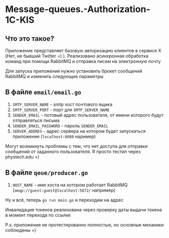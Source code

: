 # Message-queues.-Authorization-1C-KIS
## Что это такое?
Приложение представляет базовую авторизацию клиентов в сервисе X (Нет, не бывший Twitter =) ).
Реализовано асинхронная обработка команд при помощи RabbitMQ и отправка писем на электронную почту

Для запуска приложения нужно установить брокет сообщений RabbitMQ и изменить следующие параметры

## В файле `email/email.go`
1. `SMTP_SERVER_NAME` - smtp хост почтового ящика
2. `SMTP_SERVER_PORT` - порт для `SMTP_SERVER_NAME`
3. `SENDER_EMAIL` - потовый адрес пользователя, от имени которого будут отправляться письма
4. `SENDER_EMAIL_PASSWORD` - пароль `SENDER_EMAIL`
5. `SERVER_ADDRES` - адрес сервера на котором будет запускаться приложение (`localhost:8080` наример)

Могут возникнуть проблемы с тем, что нет доступа для отправки сообщений от заданного пользователя. Я просто тестил через phystech.edu =)

## В файле `qeue/producer.go`
1. `HOST_NAME` - имя хоста на котором работает RabbitMQ (`amqp://guest:guest@localhost:5672/` например)

Ну и всё, теперь `go run main.go` и переходим на адрес

Инвалидация токенов реализована через проверку даты выдачи токена в момент перехода по ссылке

P.s. приложение не протестированно полностью, но основные механики соблюдены =)
